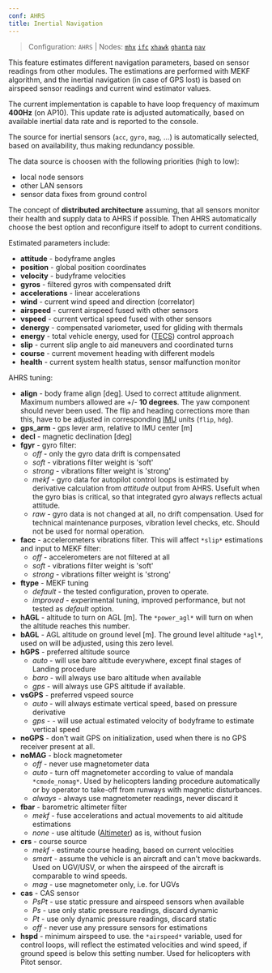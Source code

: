 ```yaml
---
conf: AHRS
title: Inertial Navigation
---
```


>Configuration: `AHRS`
> | Nodes: [`mhx`](../../hw/nodes/mhx.md) [`ifc`](../../hw/nodes/ifc.md) [`xhawk`](../../hw/nodes/xhawk.md) [`ghanta`](../../hw/nodes/ghanta.md) [`nav`](../../hw/nodes/nav.md)

This feature estimates different navigation parameters, based on sensor readings from other modules. The estimations are performed with MEKF algorithm, and the inertial navigation (in case of GPS lost) is based on airspeed sensor readings and current wind estimator values.

The current implementation is capable to have loop frequency of maximum **400Hz** (on AP10). This update rate is adjusted automatically, based on available inertial data rate and is reported to the console.

The source for inertial sensors (`acc`, `gyro`, `mag`, ...) is automatically selected, based on availability, thus making  redundancy possible.

The data source is choosen with the following priorities (high to low):

- local node sensors
- other LAN sensors
- sensor data fixes from ground control

The concept of **distributed architecture** assuming, that all sensors monitor their health and supply data to AHRS if possible. Then AHRS automatically choose the best option and reconfigure itself to adopt to current conditions.

Estimated parameters include:

- **attitude** - bodyframe angles
- **position** - global position coordinates
- **velocity** - budyframe velocities
- **gyros** - filtered gyros with compensated drift
- **accelerations** - linear accelerations
- **wind** - current wind speed and direction (correlator)
- **airspeed** - current airspeed fused with other sensors
- **vspeed** - current vertical speed fused with other sensors
- **denergy** - compensated variometer, used for gliding with thermals
- **energy** - total vehicle energy, used for ([TECS](http://www.acronymfinder.com/Total-Energy-Control-System-(TECS).html)) control approach
- **slip** - current slip angle to aid maneuvers and coordinated turns
- **course** - current movement heading with different models
- **health** - current system health status, sensor malfunction monitor

AHRS tuning:

- **align**     - body frame align [deg]. Used to correct attitude alignment. Maximum numbers allowed are +/- **10 degrees**. The yaw component should never been used. The flip and heading corrections more than this, have to be adjusted in corresponding [IMU](imu.md) units (`flip`, `hdg`).
- **gps_arm**   - gps lever arm, relative to IMU center [m]
- **decl**      - magnetic declination [deg]
- **fgyr**      - gyro filter:
    - *off* - only the gyro data drift is compensated
    - *soft* - vibrations filter weight is 'soft'
    - *strong* - vibrations filter weight is 'strong'
    - *mekf* - gyro data for autopilot control loops is estimated by derivative calculation from *attitude* output from AHRS. Usefult when the gyro bias is critical, so that integrated gyro always reflects actual attitude.
    - *raw* - gyro data is not changed at all, no drift compensation. Used for technical maintenance purposes, vibration level checks, etc. Should not be used for normal operation.
- **facc**      - accelerometers vibrations filter. This will affect `*slip*` estimations and input to MEKF filter:
    - *off* - accelerometers are not filtered at all
    - *soft* - vibrations filter weight is 'soft'
    - *strong* - vibrations filter weight is 'strong'
- **ftype**     - MEKF tuning
    - *default* - the tested configuration, proven to operate.
    - *improved* - experimental tuning, improved performance, but not tested as *default* option.
- **hAGL**      - altitude to turn on AGL [m]. The `*power_agl*` will turn on when the altitude reaches this number.
- **bAGL**      - AGL altitude on ground level [m]. The ground level altitude `*agl*`, used on will be adjusted, using this zero level.
- **hGPS**      - preferred altitude source
    - *auto* - will use baro altitude everywhere, except final stages of Landing procedure
    - *baro* - will always use baro altitude when available
    - *gps* - will always use GPS altitude if available.
- **vsGPS**     - preferred vspeed source
    - *auto* - will always estimate vertical speed, based on pressure derivative
    - *gps* - - will use actual estimated velocity of bodyframe to estimate vertical speed
- **noGPS**     - don't wait GPS on initialization, used when there is no GPS receiver present at all.
- **noMAG**     - block magnetometer
    - *off* - never use magnetometer data
    - *auto* - turn off magnetometer according to value of mandala `*cmode_nomag*`. Used by helicopters landing procedure automatically or by operator to take-off from runways with magnetic disturbances.
    - *always* - always use magnetometer readings, never discard it
- **fbar**      - barometric altimeter filter
    - *mekf* - fuse accelerations and actual movements to aid altitude estimations
    - *none* - use altitude ([Altimeter](altimeter.md)) as is, without fusion
- **crs**       - course source
    - *mekf* - estimate course heading, based on current velocities
    - *smart* - assume the vehicle is an aircraft and can't move backwards. Used on UGV/USV, or when the airspeed of the aircraft is comparable to wind speeds.
    - *mag* - use magnetometer only, i.e. for UGVs
- **cas**       - CAS sensor
    - *PsPt* - use static pressure and airspeed sensors when available
    - *Ps* - use only static pressure readings, discard dynamic
    - *Pt* - use only dynamic pressure readings, discard static
    - *off* - never use any pressure sensors for estimations
- **hspd**      - minimum airspeed to use. the `*airspeed*` variable, used for control loops, will reflect the estimated velocities and wind speed, if ground speed is below this setting number. Used for helicopters with Pitot sensor.